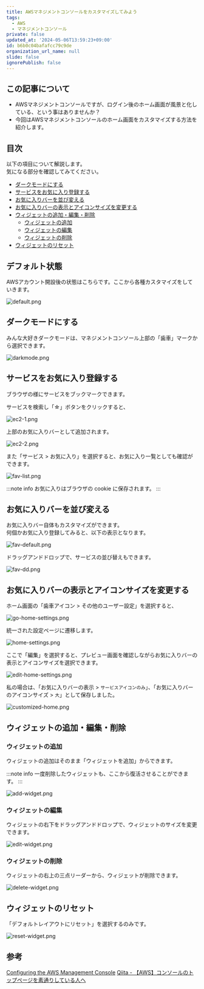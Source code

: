 ```yaml
---
title: AWSマネジメントコンソールをカスタマイズしてみよう
tags:
  - AWS
  - マネジメントコンソール
private: false
updated_at: '2024-05-06T13:59:23+09:00'
id: b6b0c04bafafcc79c9de
organization_url_name: null
slide: false
ignorePublish: false
---
```

## この記事について

- AWSマネジメントコンソールですが、ログイン後のホーム画面が風景と化している、という事はありませんか？
- 今回はAWSマネジメントコンソールのホーム画面をカスタマイズする方法を紹介します。

## 目次

以下の項目について解説します。  
気になる部分を確認してみてください。

- [ダークモードにする](#ダークモードにする)
- [サービスをお気に入り登録する](#サービスをお気に入り登録する)
- [お気に入りバーを並び変える](#お気に入りバーを並び変える)
- [お気に入りバーの表示とアイコンサイズを変更する](#お気に入りバーの表示とアイコンサイズを変更する)
- [ウィジェットの追加・編集・削除](#ウィジェットの追加編集削除)
  - [ウィジェットの追加](#ウィジェットの追加)
  - [ウィジェットの編集](#ウィジェットの編集)
  - [ウィジェットの削除](#ウィジェットの削除)
- [ウィジェットのリセット](#ウィジェットのリセット)

## デフォルト状態

AWSアカウント開設後の状態はこちらです。ここから各種カスタマイズをしていきます。

![default.png](https://qiita-image-store.s3.ap-northeast-1.amazonaws.com/0/411902/09c93944-61f4-1912-f067-2b893e18c03d.png)

## ダークモードにする

みんな大好きダークモードは、マネジメントコンソール上部の「歯車」マークから選択できます。

![darkmode.png](https://qiita-image-store.s3.ap-northeast-1.amazonaws.com/0/411902/a2551781-990f-0e7d-2353-3862cfb34c4a.png)

## サービスをお気に入り登録する

ブラウザの様にサービスをブックマークできます。

サービスを検索し「☆」ボタンをクリックすると、

![ec2-1.png](https://qiita-image-store.s3.ap-northeast-1.amazonaws.com/0/411902/89538f26-3993-f296-5647-b701643f630b.png)

上部のお気に入りバーとして追加されます。

![ec2-2.png](https://qiita-image-store.s3.ap-northeast-1.amazonaws.com/0/411902/8af73883-1101-f5a5-b3ca-00d9a38f559e.png)

また「サービス > お気に入り」を選択すると、お気に入り一覧としても確認ができます。

![fav-list.png](https://qiita-image-store.s3.ap-northeast-1.amazonaws.com/0/411902/89bc563e-d2c5-7cb5-55a5-01e6cfecaf7b.png)

:::note info
お気に入りはブラウザの cookie に保存されます。
:::

## お気に入りバーを並び変える

お気に入りバー自体もカスタマイズができます。  
何個かお気に入り登録してみると、以下の表示となります。

![fav-default.png](https://qiita-image-store.s3.ap-northeast-1.amazonaws.com/0/411902/59cf051d-1d11-1dd6-5597-789d2f8aaf17.png)

ドラッグアンドドロップで、サービスの並び替えもできます。

![fav-dd.png](https://qiita-image-store.s3.ap-northeast-1.amazonaws.com/0/411902/ae7509d0-9ee1-ed03-b88c-7c14e6da745c.png)

## お気に入りバーの表示とアイコンサイズを変更する

ホーム画面の「歯車アイコン > その他のユーザー設定」を選択すると、

![go-home-settings.png](https://qiita-image-store.s3.ap-northeast-1.amazonaws.com/0/411902/f865793b-bb27-a5d5-4321-e51832a37104.png)

統一された設定ページに遷移します。

![home-settings.png](https://qiita-image-store.s3.ap-northeast-1.amazonaws.com/0/411902/8f487589-2b03-8684-3a0d-f13e33f525ca.png)

ここで「編集」を選択すると、プレビュー画面を確認しながらお気に入りバーの表示とアイコンサイズを選択できます。

![edit-home-settings.png](https://qiita-image-store.s3.ap-northeast-1.amazonaws.com/0/411902/13d65600-e326-5339-7742-e29266698db2.png)

私の場合は、「お気に入りバーの表示 > `サービスアイコンのみ`」、「お気に入りバーのアイコンサイズ > `大`」として保存しました。

![customized-home.png](https://qiita-image-store.s3.ap-northeast-1.amazonaws.com/0/411902/6e15fe23-06d3-8add-03df-b9f05693af47.png)

## ウィジェットの追加・編集・削除

### ウィジェットの追加

ウィジェットの追加はそのまま「ウィジェットを追加」からできます。

:::note info
一度削除したウィジェットも、ここから復活させることができます。
:::

![add-widget.png](https://qiita-image-store.s3.ap-northeast-1.amazonaws.com/0/411902/efcaa35f-5779-1358-e600-7ee6f825482a.png)

### ウィジェットの編集

ウィジェットの右下をドラッグアンドドロップで、ウィジェットのサイズを変更できます。

![edit-widget.png](https://qiita-image-store.s3.ap-northeast-1.amazonaws.com/0/411902/26126178-f14a-c6a4-cc86-efe51868bf19.png)

### ウィジェットの削除

ウィジェットの右上の三点リーダーから、ウィジェットが削除できます。

![delete-widget.png](https://qiita-image-store.s3.ap-northeast-1.amazonaws.com/0/411902/156a24e9-22e8-2417-1da4-b50cecd1642c.png)

## ウィジェットのリセット

「デフォルトレイアウトにリセット」を選択するのみです。

![reset-widget.png](https://qiita-image-store.s3.ap-northeast-1.amazonaws.com/0/411902/a4bf4820-c66f-593a-c093-eb651a92a461.png)

## 参考

[Configuring the AWS Management Console](https://docs.aws.amazon.com/awsconsolehelpdocs/latest/gsg/working-with-console.html)
[Qiita - 【AWS】コンソールのトップページを素通りしている人へ](https://qiita.com/inoue_d/items/e68f2c26578f33386f87)
